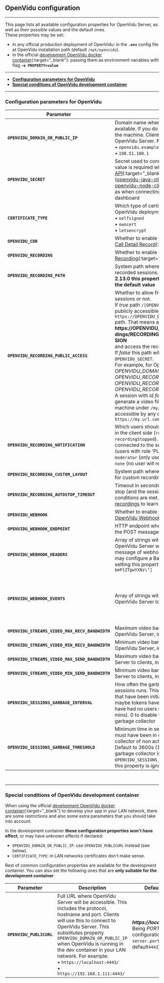 <h2 id="section-title">OpenVidu configuration</h2>
<hr>

This page lists all available configuration properties for OpenVidu Server, as well as their possible values and the default ones.<br>
These properties may be set:

- In any official production deployment of OpenVidu: in the **`.env`** config file at OpenVidu installation path (default `/opt/openvidu`).
- In the official [development OpenVidu docker container](https://hub.docker.com/r/openvidu/openvidu-server-kms){:target="_blank"}: passing them as environment variables with flag **`-e PROPERTY=value`**

---

- **[Configuration parameters for OpenVidu](#configuration-parameters-for-openvidu)**
- **[Special conditions of OpenVidu development container](#special-conditions-of-openvidu-development-container)**

---

### Configuration parameters for OpenVidu

| Parameter                          | Description   										           | Default value   |
| ---------------------------------- | --------------------------------------------------------------- | --------------- |
| **`OPENVIDU_DOMAIN_OR_PUBLIC_IP`** | Domain name where OpenVidu Server will be available. If you do not have one, the public IP of the machine. Clients will use this to connect to OpenVidu Server. For example:<br>• `openvidu.example.com`<br>• `198.51.100.1` | |
| **`OPENVIDU_SECRET`**                  | Secret used to connect to OpenVidu Server. This value is required when using the [REST API](reference-docs/REST-API/){:target="_blank"} or any server client ([openvidu-java-client](reference-docs/openvidu-java-client){:target="_blank"}, [openvidu-node-client](reference-docs/openvidu-node-client){:target="_blank"}), as well as when connecting to openvidu-server dashboard     | |
| **`CERTIFICATE_TYPE`** | Which type of certificate you want to use in your OpenVidu deployment. Can be:<br>• `selfsigned`<br>• `owncert`<br>• `letsencrypt` | ***selfsigned*** |
| **`OPENVIDU_CDR`**                     | Whether to enable Call Detail Record or not (check [Call Detail Record](reference-docs/openvidu-server-cdr){:target="_blank"}) | ***false*** |
| **`OPENVIDU_RECORDING`**               | Whether to enable recording module or not (check [Recording](advanced-features/recording/){:target="_blank"})  | ***false*** |
| **`OPENVIDU_RECORDING_PATH`**          | System path where to store the video files of recorded sessions. **WARNING: for OpenVidu Pro 2.13.0 this property does not support other than the default value** | ***/opt/openvidu/recordings*** |
| **`OPENVIDU_RECORDING_PUBLIC_ACCESS`** | Whether to allow free http access to recorded sessions or not.<br>If *true* path `/[OPENVIDU_RECORDING_PATH]` will be publicly accessible through `https://OPENVIDU_DOMAIN_OR_PUBLIC_IP/recordings` path. That means any client can connect to<br><strong style="word-break: break-all">https://OPENVIDU_DOMAIN_OR_PUBLIC_IP/recordings/RECORDING_ID/RECORDING_NAME.EXTENSION</strong><br>and access the recorded video file.<br>If *false* this path will be secured with `OPENVIDU_SECRET`.<br>For example, for OpenVidu Server configured with *OPENVIDU_DOMAIN_OR_PUBLIC_IP=my.url.com*<br>*OPENVIDU_RECORDING=true*<br>*OPENVIDU_RECORDING_PATH=/my/path*<br> *OPENVIDU_RECORDING_PUBLIC_ACCESS=true*<br>A session with id *foo* that has been recorded may generate a video file locally stored in the host machine under `/my/path/foo/foo.mp4` and accessible by any client connecting to `https://my.url.com/recordings/foo/foo.mp4` | ***false*** |
| **`OPENVIDU_RECORDING_NOTIFICATION`**  | Which users should receive the recording events in the client side (`recordingStarted`, `recordingStopped`). Can be `all` (every user connected to the session), `publisher_moderator` (users with role 'PUBLISHER' or 'MODERATOR'), `moderator` (only users with role 'MODERATOR') or `none` (no user will receive these events) | ***publisher_moderator*** |
| **`OPENVIDU_RECORDING_CUSTOM_LAYOUT`** | System path where OpenVidu Server should look for custom recording layouts  | ***/opt/openvidu/custom-layout*** |
| **`OPENVIDU_RECORDING_AUTOSTOP_TIMEOUT`** | Timeout in seconds for recordings to automatically stop (and the session involved to be closed) when conditions are met. See [Automatic stop of recordings](advanced-features/recording/#automatic-stop-of-recordings) to learn more | ***120*** |
| **`OPENVIDU_WEBHOOK`** | Whether to enable webhook service or not (check [OpenVidu Webhook](reference-docs/openvidu-server-webhook/){:target="_blank"}) | ***false*** |
| **`OPENVIDU_WEBHOOK_ENDPOINT`** | HTTP endpoint where OpenVidu Server will send the POST messages with webhook events |  |
| **`OPENVIDU_WEBHOOK_HEADERS`** | Array of strings with the HTTP headers that OpenVidu Server will append to each POST message of webhook events. For example, you may configure a Basic Auth header _name:pass_ setting this property to `[\"Authorization:\ Basic\ bmFtZTpwYXNz\"]` | ***[ ]*** |
| **`OPENVIDU_WEBHOOK_EVENTS`** | Array of strings with the type of events you want OpenVidu Server to send to your webhook | <span style="word-break: break-word; font-weight: bold; font-style: italic">["sessionCreated","sessionDestroyed","participantJoined","participantLeft","webrtcConnectionCreated","webrtcConnectionDestroyed","recordingStatusChanged"]</span><br>(all available events) |
| **`OPENVIDU_STREAMS_VIDEO_MAX_RECV_BANDWIDTH`** | Maximum video bandwidth sent from clients to OpenVidu Server, in kbps. 0 means unconstrained | ***1000*** |
| **`OPENVIDU_STREAMS_VIDEO_MIN_RECV_BANDWIDTH`** | Minimum video bandwidth sent from clients to OpenVidu Server, in kbps. 0 means unconstrained | ***300***  |
| **`OPENVIDU_STREAMS_VIDEO_MAX_SEND_BANDWIDTH`** | Maximum video bandwidth sent from OpenVidu Server to clients, in kbps. 0 means unconstrained | ***1000*** |
| **`OPENVIDU_STREAMS_VIDEO_MIN_SEND_BANDWIDTH`** | Minimum video bandwidth sent from OpenVidu Server to clients, in kbps. 0 means unconstrained | ***300***  |
| **`OPENVIDU_SESSIONS_GARBAGE_INTERVAL`** | How often the garbage collector of non active sessions runs. This helps cleaning up sessions that have been initialized through REST API (and maybe tokens have been created for them) but have had no users connected. Default to 900s (15 mins). 0 to disable the non active sessions garbage collector | ***900***  |
| **`OPENVIDU_SESSIONS_GARBAGE_THRESHOLD`** | Minimum time in seconds that a non active session must have been in existence for the garbage collector of non active sessions to remove it. Default to 3600s (1 hour). If non active sessions garbage collector is disabled (property `OPENVIDU_SESSIONS_GARBAGE_INTERVAL` is set to 0) this property is ignored | ***3600***  |

<br>

---

### Special conditions of OpenVidu development container

When using the official [development OpenVidu docker container](https://hub.docker.com/r/openvidu/openvidu-server-kms){:target="_blank"} to develop your app in your LAN network, there are some restrictions and also some extra parameters that you should take into account.

In the development container **these configuration properties won't have effect**, or may have unknown effects if declared:

- `OPENVIDU_DOMAIN_OR_PUBLIC_IP`: use `OPENVIDU_PUBLICURL` instead (see below).
- `CERTIFICATE_TYPE`: in LAN networks certificates don't make sense.

Rest of common configuration properties are available for the development container. You can also set the following ones that are **only suitable for the development container**:

| Parameter                          | Description   										           | Default value   |
| ---------------------------------- | --------------------------------------------------------------- | --------------- |
| **`OPENVIDU_PUBLICURL`** | Full URL where OpenVidu Server will be accessible. This includes the protocol, hostname and port. Clients will use this to connect to OpenVidu Server. This substitutes property `OPENVIDU_DOMAIN_OR_PUBLIC_IP` when OpenVidu is running in the dev container in your LAN network. For example:<br>• `https://localhost:4443/`<br>• `https://192.168.1.111:4443/` | ***https://localhost:PORT/***<br>Being _PORT_ the configuration parameter `server.port` (by default`4443`) |

<br>